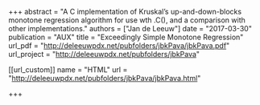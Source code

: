 +++
abstract = "A C implementation of Kruskal’s up-and-down-blocks monotone regression algorithm for use wth .C(), and a comparison with other implementations."
authors = ["Jan de Leeuw"]
date = "2017-03-30"
publication = "AUX"
title = "Exceedingly Simple Monotone Regression"
url_pdf = "http://deleeuwpdx.net/pubfolders/jbkPava/jbkPava.pdf"
url_project = "http://deleeuwpdx.net/pubfolders/jbkPava"


[[url_custom]]
name = "HTML"
url = "http://deleeuwpdx.net/pubfolders/jbkPava/jbkPava.html"

+++

